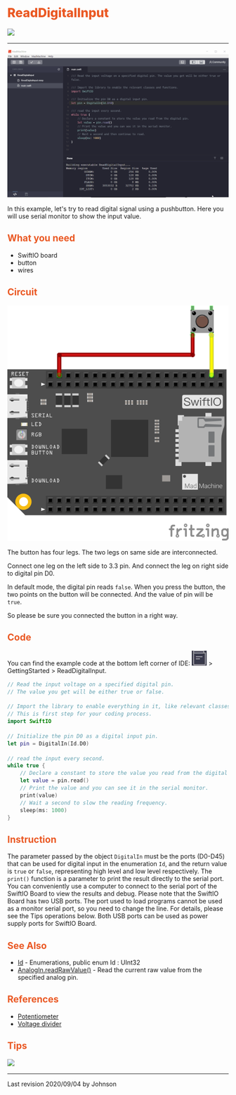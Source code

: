 # <span style="color:#EA5823;font-weight:800">ReadDigitalInput</span>

![](../../.gitbook/assets/ReadDigitalInput/ReadDigtalnput.gif)

---

![](../../.gitbook/assets/ReadDigitalInput/003.gif)

In this example, let's try to read digital signal using a pushbutton. Here you will use serial monitor to show the input value.

## <span style="color:#EA5823;font-weight:700">What you need</span>

* SwiftIO board
* button
* wires

## <span style="color:#EA5823;font-weight:700">Circuit</span>

![](../../.gitbook/assets/button.png)

The button has four legs. The two legs on same side are interconnected. 

Connect one leg on the left side to 3.3 pin. And connect the leg on right side to digital pin D0.

In default mode, the digital pin reads `false`. When you press the button, the two points on the button will be connected. And the value of pin will be `true`.

So please be sure you connected the button in a right way. 

## <span style="color:#EA5823;font-weight:700">Code</span>

You can find the example code at the bottom left corner of IDE: ![](../../.gitbook/assets/xnip2020-07-22_16-04-33.jpg) &gt; GettingStarted &gt; ReadDigitalInput.

```swift
// Read the input voltage on a specified digital pin. 
// The value you get will be either true or false.

// Import the library to enable everything in it, like relevant classes and methods. 
// This is first step for your coding process.
import SwiftIO

// Initialize the pin D0 as a digital input pin.
let pin = DigitalIn(Id.D0)

// read the input every second.
while true {
    // Declare a constant to store the value you read from the digital pin.
    let value = pin.read()
    // Print the value and you can see it in the serial monitor.
    print(value)
    // Wait a second to slow the reading frequency.
    sleep(ms: 1000)
}
```

## <span style="color:#EA5823;font-weight:700">Instruction</span>

The parameter passed by the object `DigitalIn` must be the ports (D0-D45) that can be used for digital input in the enumeration `Id`, and the return value is `true` or `false`, representing high level and low level respectively. The `print()` function is a parameter to print the result directly to the serial port. You can conveniently use a computer to connect to the serial port of the SwiftIO Board to view the results and debug. Please note that the SwiftIO Board has two USB ports. The port used to load programs cannot be used as a monitor serial port, so you need to change the line. For details, please see the Tips operations below. Both USB ports can be used as power supply ports for SwiftIO Board.

<!--
对象`DigitalIn`传入的参数必须是枚举`Id`中可用于数字输入的端口(D0-D45)，其返回值是`true`或`false`，分别代表高电平和低电平。`print()`函数是直接向串口打印结果的参数，可以方便的使用计算机连接SwiftIO Board的串口后查看结果，并调试。请注意，SwiftIO Board有两个USB连接口，其中用于载入程序的接口并不能作为监听串口使用，所以需要进行换线操作，具体请查看下面Tips种的操作。这两个USB接口均可作为SwiftIO Board的供电接口。
-->


## <span style="color:#EA5823;font-weight:700">See Also</span>

- [Id](https://swiftioapi.madmachine.io/Enums/Id.html) - Enumerations, public enum Id : UInt32
- [AnalogIn.readRawValue()](https://swiftioapi.madmachine.io/Classes/AnalogIn.html#/s:7SwiftIO8AnalogInC12readRawValueSiyF) - Read the current raw value from the specified analog pin.

## <span style="color:#EA5823;font-weight:700">References</span>

- [Potentiometer](https://en.wikipedia.org/wiki/Potentiometer)
- [Voltage divider](https://en.wikipedia.org/wiki/Voltage_divider)

## <span style="color:#EA5823;font-weight:700"> Tips</span>

![](../../.gitbook/assets/ReadDigitalInput/changeWire.gif)

---
Last revision 2020/09/04 by Johnson



